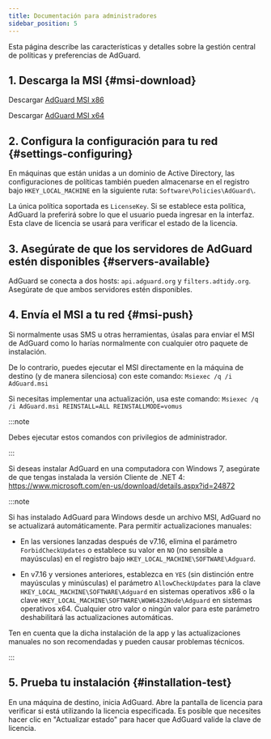 ```yaml
---
title: Documentación para administradores
sidebar_position: 5
---
```


Esta página describe las características y detalles sobre la gestión central de políticas y preferencias de AdGuard.

## 1. Descarga la MSI {#msi-download}

Descargar [AdGuard MSI x86](https://cdn.adtidy.org/distr/windows/AdGuard_x86.msi)

Descargar [AdGuard MSI x64](https://cdn.adtidy.org/distr/windows/AdGuard_x64.msi)

## 2. Configura la configuración para tu red {#settings-configuring}

En máquinas que están unidas a un dominio de Active Directory, las configuraciones de políticas también pueden almacenarse en el registro bajo `HKEY_LOCAL_MACHINE` en la siguiente ruta: `Software\Policies\AdGuard\`.

La única política soportada es `LicenseKey`. Si se establece esta política, AdGuard la preferirá sobre lo que el usuario pueda ingresar en la interfaz. Esta clave de licencia se usará para verificar el estado de la licencia.

## 3. Asegúrate de que los servidores de AdGuard estén disponibles {#servers-available}

AdGuard se conecta a dos hosts: `api.adguard.org` y `filters.adtidy.org`. Asegúrate de que ambos servidores estén disponibles.

## 4. Envía el MSI a tu red {#msi-push}

Si normalmente usas SMS u otras herramientas, úsalas para enviar el MSI de AdGuard como lo harías normalmente con cualquier otro paquete de instalación.

De lo contrario, puedes ejecutar el MSI directamente en la máquina de destino (y de manera silenciosa) con este comando: `Msiexec /q /i AdGuard.msi`

Si necesitas implementar una actualización, usa este comando: `Msiexec /q /i AdGuard.msi REINSTALL=ALL REINSTALLMODE=vomus`

:::note

Debes ejecutar estos comandos con privilegios de administrador.

:::

Si deseas instalar AdGuard en una computadora con Windows 7, asegúrate de que tengas instalada la versión Cliente de .NET 4: https://www.microsoft.com/en-us/download/details.aspx?id=24872

:::note

Si has instalado AdGuard para Windows desde un archivo MSI, AdGuard no se actualizará automáticamente. Para permitir actualizaciones manuales:

- En las versiones lanzadas después de v7.16, elimina el parámetro `ForbidCheckUpdates` o establece su valor en `NO` (no sensible a mayúsculas) en el registro bajo `HKEY_LOCAL_MACHINE\SOFTWARE\Adguard`.

- En v7.16 y versiones anteriores, establezca en `YES` (sin distinción entre mayúsculas y minúsculas) el parámetro `AllowCheckUpdates` para la clave `HKEY_LOCAL_MACHINE\SOFTWARE\Adguard` en sistemas operativos x86 o la clave `HKEY_LOCAL_MACHINE\SOFTWARE\WOW6432Node\Adguard` en sistemas operativos x64. Cualquier otro valor o ningún valor para este parámetro deshabilitará las actualizaciones automáticas.

Ten en cuenta que la dicha instalación de la app y las actualizaciones manuales no son recomendadas y pueden causar problemas técnicos.

:::

## 5. Prueba tu instalación {#installation-test}

En una máquina de destino, inicia AdGuard. Abre la pantalla de licencia para verificar si está utilizando la licencia especificada. Es posible que necesites hacer clic en "Actualizar estado" para hacer que AdGuard valide la clave de licencia.
